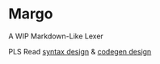 # Margo

A WIP Markdown-Like Lexer


PLS Read [syntax design](./SYNTAX.md) & [codegen design](./CODEGEN.md)